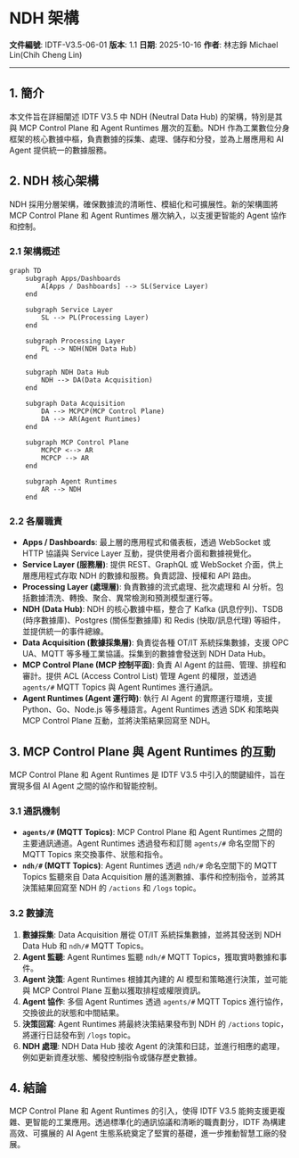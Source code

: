 # NDH 架構

**文件編號**: IDTF-V3.5-06-01
**版本**: 1.1
**日期**: 2025-10-16
**作者**: 林志錚 Michael Lin(Chih Cheng Lin)

---

## 1. 簡介

本文件旨在詳細闡述 IDTF V3.5 中 NDH (Neutral Data Hub) 的架構，特別是其與 MCP Control Plane 和 Agent Runtimes 層次的互動。NDH 作為工業數位分身框架的核心數據中樞，負責數據的採集、處理、儲存和分發，並為上層應用和 AI Agent 提供統一的數據服務。

## 2. NDH 核心架構

NDH 採用分層架構，確保數據流的清晰性、模組化和可擴展性。新的架構圖將 MCP Control Plane 和 Agent Runtimes 層次納入，以支援更智能的 Agent 協作和控制。

### 2.1 架構概述

```mermaid
graph TD
    subgraph Apps/Dashboards
        A[Apps / Dashboards] --> SL(Service Layer)
    end

    subgraph Service Layer
        SL --> PL(Processing Layer)
    end

    subgraph Processing Layer
        PL --> NDH(NDH Data Hub)
    end

    subgraph NDH Data Hub
        NDH --> DA(Data Acquisition)
    end

    subgraph Data Acquisition
        DA --> MCPCP(MCP Control Plane)
        DA --> AR(Agent Runtimes)
    end

    subgraph MCP Control Plane
        MCPCP <--> AR
        MCPCP --> AR
    end

    subgraph Agent Runtimes
        AR --> NDH
    end
```

### 2.2 各層職責

*   **Apps / Dashboards**: 最上層的應用程式和儀表板，透過 WebSocket 或 HTTP 協議與 Service Layer 互動，提供使用者介面和數據視覺化。
*   **Service Layer (服務層)**: 提供 REST、GraphQL 或 WebSocket 介面，供上層應用程式存取 NDH 的數據和服務。負責認證、授權和 API 路由。
*   **Processing Layer (處理層)**: 負責數據的流式處理、批次處理和 AI 分析。包括數據清洗、轉換、聚合、異常檢測和預測模型運行等。
*   **NDH (Data Hub)**: NDH 的核心數據中樞，整合了 Kafka (訊息佇列)、TSDB (時序數據庫)、Postgres (關係型數據庫) 和 Redis (快取/訊息代理) 等組件，並提供統一的事件總線。
*   **Data Acquisition (數據採集層)**: 負責從各種 OT/IT 系統採集數據，支援 OPC UA、MQTT 等多種工業協議。採集到的數據會發送到 NDH Data Hub。
*   **MCP Control Plane (MCP 控制平面)**: 負責 AI Agent 的註冊、管理、排程和審計。提供 ACL (Access Control List) 管理 Agent 的權限，並透過 `agents/#` MQTT Topics 與 Agent Runtimes 進行通訊。
*   **Agent Runtimes (Agent 運行時)**: 執行 AI Agent 的實際運行環境，支援 Python、Go、Node.js 等多種語言。Agent Runtimes 透過 SDK 和策略與 MCP Control Plane 互動，並將決策結果回寫至 NDH。

## 3. MCP Control Plane 與 Agent Runtimes 的互動

MCP Control Plane 和 Agent Runtimes 是 IDTF V3.5 中引入的關鍵組件，旨在實現多個 AI Agent 之間的協作和智能控制。

### 3.1 通訊機制

*   **`agents/#` (MQTT Topics)**: MCP Control Plane 和 Agent Runtimes 之間的主要通訊通道。Agent Runtimes 透過發布和訂閱 `agents/#` 命名空間下的 MQTT Topics 來交換事件、狀態和指令。
*   **`ndh/#` (MQTT Topics)**: Agent Runtimes 透過 `ndh/#` 命名空間下的 MQTT Topics 監聽來自 Data Acquisition 層的遙測數據、事件和控制指令，並將其決策結果回寫至 NDH 的 `/actions` 和 `/logs` topic。

### 3.2 數據流

1.  **數據採集**: Data Acquisition 層從 OT/IT 系統採集數據，並將其發送到 NDH Data Hub 和 `ndh/#` MQTT Topics。
2.  **Agent 監聽**: Agent Runtimes 監聽 `ndh/#` MQTT Topics，獲取實時數據和事件。
3.  **Agent 決策**: Agent Runtimes 根據其內建的 AI 模型和策略進行決策，並可能與 MCP Control Plane 互動以獲取排程或權限資訊。
4.  **Agent 協作**: 多個 Agent Runtimes 透過 `agents/#` MQTT Topics 進行協作，交換彼此的狀態和中間結果。
5.  **決策回寫**: Agent Runtimes 將最終決策結果發布到 NDH 的 `/actions` topic，將運行日誌發布到 `/logs` topic。
6.  **NDH 處理**: NDH Data Hub 接收 Agent 的決策和日誌，並進行相應的處理，例如更新資產狀態、觸發控制指令或儲存歷史數據。

## 4. 結論

MCP Control Plane 和 Agent Runtimes 的引入，使得 IDTF V3.5 能夠支援更複雜、更智能的工業應用。透過標準化的通訊協議和清晰的職責劃分，IDTF 為構建高效、可擴展的 AI Agent 生態系統奠定了堅實的基礎，進一步推動智慧工廠的發展。

